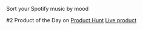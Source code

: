 Sort your Spotify music by mood

#2 Product of the Day on [Product Hunt](https://www.producthunt.com/products/moooodify)
[Live product](https://ahujasid.github.io/moooodify/)
